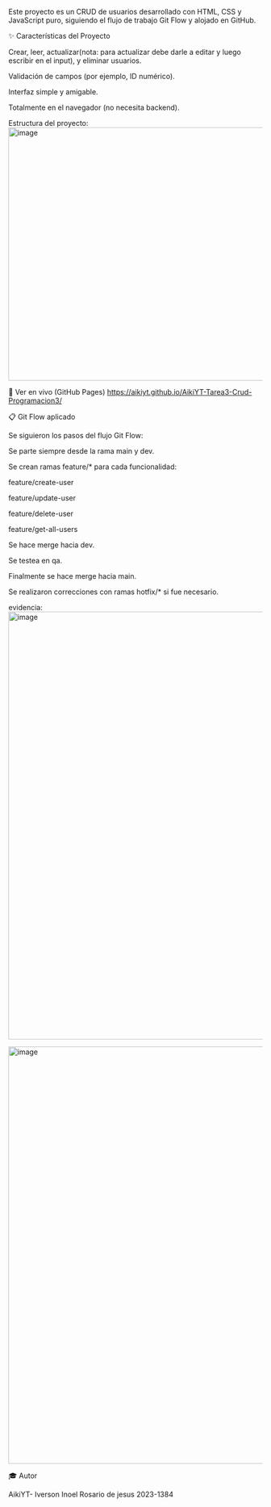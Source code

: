 

Este proyecto es un CRUD de usuarios desarrollado con HTML, CSS y JavaScript puro, siguiendo el flujo de trabajo Git Flow y alojado en GitHub.

✨ Características del Proyecto

Crear, leer, actualizar(nota: para actualizar debe darle a editar y luego escribir en el input), y eliminar usuarios.

Validación de campos (por ejemplo, ID numérico).

Interfaz simple y amigable.

Totalmente en el navegador (no necesita backend).


Estructura del proyecto:
<img width="1115" height="502" alt="image" src="https://github.com/user-attachments/assets/34f6a57f-09f6-425e-b5ca-c22d919cf506" />

🚀 Ver en vivo (GitHub Pages) https://aikiyt.github.io/AikiYT-Tarea3-Crud-Programacion3/

📋 Git Flow aplicado

Se siguieron los pasos del flujo Git Flow:

Se parte siempre desde la rama main y dev.

Se crean ramas feature/* para cada funcionalidad:

feature/create-user

feature/update-user

feature/delete-user

feature/get-all-users

Se hace merge hacia dev.

Se testea en qa.

Finalmente se hace merge hacia main.

Se realizaron correcciones con ramas hotfix/* si fue necesario.


evidencia: 
<img width="1612" height="848" alt="image" src="https://github.com/user-attachments/assets/53e9b8b3-90aa-4f16-8626-f85259b289f9" />

<img width="1691" height="827" alt="image" src="https://github.com/user-attachments/assets/5ecc5747-a8bf-41aa-a49f-8a4d7f3780be" />

🎓 Autor

AikiYT- Iverson Inoel Rosario de jesus 2023-1384


